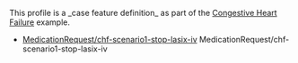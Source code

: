 This profile is a \_case feature definition\_ as part of the [Congestive Heart Failure](examples/chf/chf.html) example.

*   [MedicationRequest/chf-scenario1-stop-lasix-iv](MedicationRequest-chf-scenario1-stop-lasix-iv.html) MedicationRequest/chf-scenario1-stop-lasix-iv